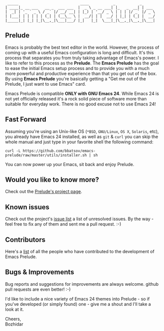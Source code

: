 ```
 _____                            ____           _           _
| ____|_ __ ___   __ _  ___ ___  |  _ \ _ __ ___| |_   _  __| | ___
|  _| | '_ ` _ \ / _` |/ __/ __| | |_) | '__/ _ \ | | | |/ _` |/ _ \
| |___| | | | | | (_| | (__\__ \ |  __/| | |  __/ | |_| | (_| |  __/
|_____|_| |_| |_|\__,_|\___|___/ |_|   |_|  \___|_|\__,_|\__,_|\___|
```

## Prelude

Emacs is probably the best text editor in the world. However, the
process of coming up with a useful Emacs configuration is long and
difficult. It's this process that separates you from truly taking
advantage of Emacs's power. I like to refer to this process as the
**Prelude**. The **Emacs Prelude** has the goal to ease the initial
Emacs setup process and to provide you with a much more powerful and
productive experience than that you get out of the box. By using **Emacs
Prelude** you're basically getting a "Get me out of the Prelude, I
just want to use Emacs" card.

Emacs Prelude is compatible **ONLY with GNU Emacs 24**. While Emacs 24
is not yet officially released it's a rock solid piece of software
more than suitable for everyday work. There is no good excuse not to
use Emacs 24!

## Fast Forward

Assuming you're using an Unix-like OS (`*BSD`, `GNU/Linux`, `OS X`, `Solaris`,
etc), you already have Emacs 24 installed, as well as `git` & `curl` you
can skip the whole manual and just type in your favorite shell the
following command:

`curl -L
https://github.com/bbatsov/emacs-prelude/raw/master/utils/installer.sh
| sh`

You can now power up your Emacs, sit back and enjoy Prelude.

## Would you like to know more?

Check out the [Prelude's project page](http://batsov.com/emacs-prelude).

## Known issues

Check out the project's
[issue list](https://github.com/bbatsov/emacs-prelude/issues?sort=created&direction=desc&state=open)
a list of unresolved issues. By the way - feel free to fix any of them
and sent me a pull request. :-)

## Contributors

Here's a [list](https://github.com/bbatsov/emacs-prelude/contributors) of all the people who have contributed to the
development of Emacs Prelude.

## Bugs & Improvements

Bug reports and suggestions for improvements are always
welcome. github pull requests are even better! :-)

I'd like to include a nice variety of Emacs 24 themes into Prelude -
so if you've developed (or simply found) one - give me a shout and
I'll take a look at it.

Cheers,<br>
Bozhidar
